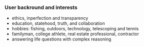 ### User backround and interests 
- ethics, inperfection and transparency
- education, statehood, truth, and collaboration 
- hobbies: fishing, outdoors, technology, telescoping and tennis
- familyman, college athlete, real estate professional, contractor
- answering life questions with complex reasoning
